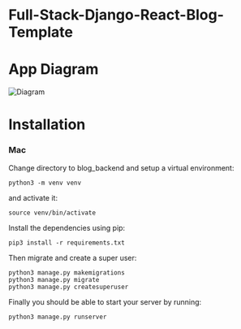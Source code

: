 # Full-Stack-Django-React-Blog-Template

<h1>App Diagram</h1>

![Diagram](https://github.com/iButcat/Full-Stack-Django-React-Blog-Template/blob/master/blog-app.drawio)

<h1>Installation</h1>

<h3>Mac</h3>

Change directory to blog_backend and setup a virtual environment:

```
python3 -m venv venv 
```

and activate it:

```
source venv/bin/activate
```

Install the dependencies using pip:

```
pip3 install -r requirements.txt
```

Then migrate and create a super user: 

```
python3 manage.py makemigrations 
python3 manage.py migrate
python3 manage.py createsuperuser
```

Finally you should be able to start your server by running:

```
python3 manage.py runserver
```


